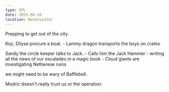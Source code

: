```yaml
---
type: SPL
date: 2025-08-16
location: Neverwinter
---
```


Prepping to get out of the city. 

Koz, Dilyse procure a boat. 
	- Lammy dragon transports the boys on crates


Sandy the circle keeper talks to Jack.
	- Calls him the Jack Hammer
	- writing all the news of our escalades in a magic book
	- Cloud giants are investigating Netherese ruins

we might need to be wary of Bafflebell. 

Modric doesn't really trust us or the operation. 

